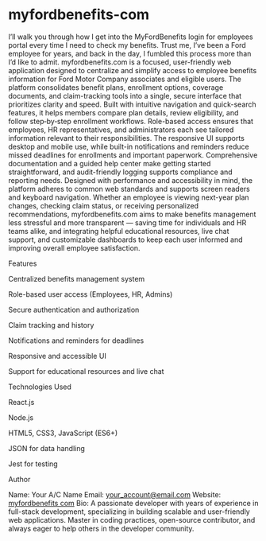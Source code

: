 # myfordbenefits-com
I’ll walk you through how I get into the MyFordBenefits login for employees portal every time I need to check my benefits. Trust me, I’ve been a Ford employee for years, and back in the day, I fumbled this process more than I’d like to admit.
myfordbenefits.com is a focused, user-friendly web application designed to centralize and simplify access to employee benefits information for Ford Motor Company associates and eligible users. The platform consolidates benefit plans, enrollment options, coverage documents, and claim-tracking tools into a single, secure interface that prioritizes clarity and speed. Built with intuitive navigation and quick-search features, it helps members compare plan details, review eligibility, and follow step‑by‑step enrollment workflows. Role-based access ensures that employees, HR representatives, and administrators each see tailored information relevant to their responsibilities. The responsive UI supports desktop and mobile use, while built-in notifications and reminders reduce missed deadlines for enrollments and important paperwork. Comprehensive documentation and a guided help center make getting started straightforward, and audit-friendly logging supports compliance and reporting needs. Designed with performance and accessibility in mind, the platform adheres to common web standards and supports screen readers and keyboard navigation. Whether an employee is viewing next-year plan changes, checking claim status, or receiving personalized recommendations, myfordbenefits.com aims to make benefits management less stressful and more transparent — saving time for individuals and HR teams alike, and integrating helpful educational resources, live chat support, and customizable dashboards to keep each user informed and improving overall employee satisfaction.

Features

Centralized benefits management system

Role-based user access (Employees, HR, Admins)

Secure authentication and authorization

Claim tracking and history

Notifications and reminders for deadlines

Responsive and accessible UI

Support for educational resources and live chat

Technologies Used

React.js

Node.js

HTML5, CSS3, JavaScript (ES6+)

JSON for data handling

Jest for testing

Author

Name: Your A/C Name
Email: your_account@email.com
Website: [myfordbenefits com](https://www.myfordbenefits.com.co)
Bio: A passionate developer with years of experience in full-stack development, specializing in building scalable and user-friendly web applications. Master in coding practices, open-source contributor, and always eager to help others in the developer community.
